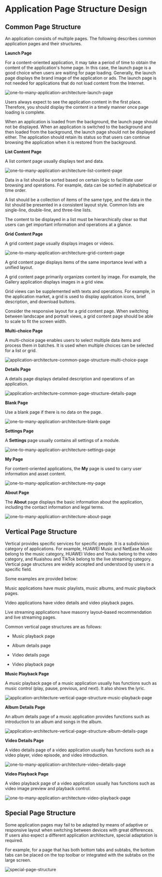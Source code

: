 # Application Page Structure Design


## Common Page Structure

An application consists of multiple pages. The following describes common application pages and their structures.

**Launch Page**

For a content-oriented application, it may take a period of time to obtain the content of the application's home page. In this case, the launch page is a good choice when users are waiting for page loading. Generally, the launch page displays the brand image of the application or ads. The launch page is not needed for applications that do not load content from the Internet.

![one-to-many-application-architecture-launch-page](figures/one-to-many-application-architecture-launch-page.png)

Users always expect to see the application content in the first place. Therefore, you should display the content in a timely manner once page loading is complete.

When an application is loaded from the background, the launch page should not be displayed. When an application is switched to the background and then loaded from the background, the launch page should not be displayed either. The application should retain its status so that users can continue browsing the application when it is restored from the background.

**List Content Page**

A list content page usually displays text and data.

![one-to-many-application-architecture-list-content-page](figures/one-to-many-application-architecture-list-content-page.png)

Data in a list should be sorted based on certain logic to facilitate user browsing and operations. For example, data can be sorted in alphabetical or time order.

A list should be a collection of items of the same type, and the data in the list should be presented in a consistent layout style. Common lists are single-line, double-line, and three-line lists.

The content to be displayed in a list must be hierarchically clear so that users can get important information and operations at a glance.

**Grid Content Page**

A grid content page usually displays images or videos.

![one-to-many-application-architecture-grid-content-page](figures/one-to-many-application-architecture-grid-content-page.png)

A grid content page displays items of the same importance level with a unified layout.

A grid content page primarily organizes content by image. For example, the Gallery application displays images in a grid view.

Grid views can be supplemented with texts and operations. For example, in the application market, a grid is used to display application icons, brief description, and download buttons.

Consider the responsive layout for a grid content page. When switching between landscape and portrait views, a grid content page should be able to scale to fit the screen width.

**Multi-choice Page**

A multi-choice page enables users to select multiple data items and process them in batches. It is used when multiple choices can be selected for a list or grid.

![application-architecture-common-page-structure-multi-choice-page](figures/application-architecture-common-page-structure-multi-choice-page.png)

**Details Page**

A details page displays detailed description and operations of an application.

![application-architecture-common-page-structure-details-page](figures/application-architecture-common-page-structure-details-page.png)

**Blank Page**

Use a blank page if there is no data on the page.

![one-to-many-application-architecture-blank-page](figures/one-to-many-application-architecture-blank-page.png)

**Settings Page**

A **Settings** page usually contains all settings of a module.

![one-to-many-application-architecture-settings-page](figures/one-to-many-application-architecture-settings-page.png)

**My Page**

For content-oriented applications, the **My** page is used to carry user information and asset content.

![one-to-many-application-architecture-my-page](figures/one-to-many-application-architecture-my-page.png)

**About Page**

The **About** page displays the basic information about the application, including the contact information and legal terms.

![one-to-many-application-architecture-about-page](figures/one-to-many-application-architecture-about-page.png)


## Vertical Page Structure

Vertical provides specific services for specific people. It is a subdivision category of applications. For example, HUAWEI Music and NetEase Music belong to the music category, HUAWEI Video and Youku belong to the video category, and Kuaishou and TikTok belong to the live streaming category. Vertical page structures are widely accepted and understood by users in a specific field.

Some examples are provided below:

Music applications have music playlists, music albums, and music playback pages.

Video applications have video details and video playback pages.

Live streaming applications have masonry layout–based recommendation and live streaming pages.

Common vertical page structures are as follows:

- Music playback page

- Album details page

- Video details page

- Video playback page

**Music Playback Page**

A music playback page of a music application usually has functions such as music control (play, pause, previous, and next). It also shows the lyric.

![application-architecture-vertical-page-structure-music-playback-page](figures/application-architecture-vertical-page-structure-music-playback-page.png)

**Album Details Page**

An album details page of a music application provides functions such as introduction to an album and songs in the album.

![application-architecture-vertical-page-structure-album-details-page](figures/application-architecture-vertical-page-structure-album-details-page.png)

**Video Details Page**

A video details page of a video application usually has functions such as a video player, video episode, and video introduction.

![one-to-many-application-architecture-video-details-page](figures/one-to-many-application-architecture-video-details-page.png)

**Video Playback Page**

A video playback page of a video application usually has functions such as video image preview and playback control.

![one-to-many-application-architecture-video-playback-page](figures/one-to-many-application-architecture-video-playback-page.png)


## Special Page Structure

Some application pages may fail to be adapted by means of adaptive or responsive layout when switching between devices with great differences. If users also expect a different application architecture, special adaptation is required.

For example, for a page that has both bottom tabs and subtabs, the bottom tabs can be placed on the top toolbar or integrated with the subtabs on the large screen.

![special-page-structure](figures/special-page-structure.png)